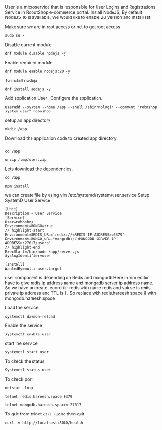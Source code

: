 User is a microservice that is responsible for User Logins and Registrations Service in RobotShop e-commerce portal.
Install NodeJS, By default NodeJS 16 is available, We would like to enable 20 version and install list.

Make sure we are in root access or not to get root access
 ```
 sudo su -
 ```

 Disable current module 
```
dnf module disable nodejs -y
```

Enable required module
```
dnf module enable nodejs:20 -y
```

To install nodejs 
```
dnf install nodejs -y
```

 Add application User . Configure the application. 
 ```
 useradd --system --home /app --shell /sbin/nologin --comment "roboshop system user" roboshop
 ```

  setup an app directory
  ```
  mkdir /app
  ```

  Download the application code to created app directory.
  ```curl -L -o /tmp/user.zip https://roboshop-artifacts.s3.amazonaws.com/user-v3.zip 
```
```
cd /app
```

``` 
unzip /tmp/user.zip
```

Lets download the dependencies.
```
cd /app
```
```
npm install
```

we can create file by using vim /etc/systemd/system/user.service
Setup SystemD User Service
```
[Unit]
Description = User Service
[Service]
User=roboshop
Environment=MONGO=true
// highlight-start
Environment=REDIS_URL='redis://<REDIS-IP-ADDRESS>:6379'
Environment=MONGO_URL="mongodb://<MONGODB-SERVER-IP-ADDRESS>:27017/users"
// highlight-end
ExecStart=/bin/node /app/server.js
SyslogIdentifier=user

[Install]
WantedBy=multi-user.target
```
user component is depending on Redis and mongodb
Here in vim editor have to give redis ip address name and mongodb server ip address name.
So we have to create record for redis with name redis and valuse is redis private ip address and TTL is 1 .
So replace <REDIS-IP-ADDRESS> with redis.hareesh.space & <MONGODB-SERVER-IP-ADDRESS> with mongodb.hareesh.space 

Load the service.
```
systemctl daemon-reload
```

Enable the service
```
systemctl enable user
```

start the service
``` 
systemctl start user
```

To check the status
```
Systemctl status user
```

To check port 
```
netstat -lntp
```

```
telnet redis.hareesh.space 6379
```
```
telnet mongodb.hareesh.spacen 27017
```

 To quit from telnet
``` ctrl +] ```and then quit

```
curl -v http://localhost:8080/health
```